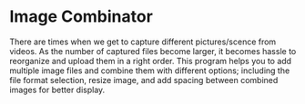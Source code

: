 # Image Combinator

There are times when we get to capture different pictures/scence from videos. 
As the number of captured files become larger, it becomes hassle to reorganize and upload them in a right order.
This program helps you to add multiple image files and combine them with different options; including the file format selection, resize image, 
and add spacing between combined images for better display.
